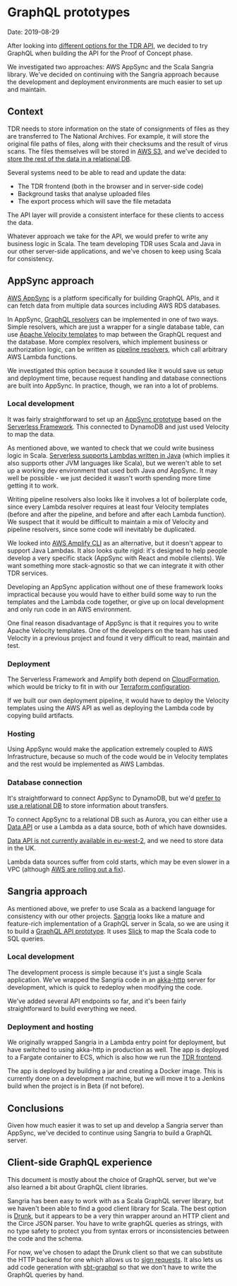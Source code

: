# GraphQL prototypes

Date: 2019-08-29

After looking into [different options for the TDR API][api-options], we decided
to try GraphQL when building the API for the Proof of Concept phase.

We investigated two approaches: AWS AppSync and the Scala Sangria library. We've
decided on continuing with the Sangria approach because the development and
deployment environments are much easier to set up and maintain.

[api-options]: https://github.com/nationalarchives/tdr-dev-documentation/pull/4

## Context

TDR needs to store information on the state of consignments of files as they are
transferred to The National Archives. For example, it will store the original
file paths of files, along with their checksums and the result of virus scans.
The files themselves will be stored in [AWS S3][s3], and we've decided to [store
the rest of the data in a relational DB][db-choice].

Several systems need to be able to read and update the data:

- The TDR frontend (both in the browser and in server-side code)
- Background tasks that analyse uploaded files
- The export process which will save the file metadata

The API layer will provide a consistent interface for these clients to access
the data.

Whatever approach we take for the API, we would prefer to write any business
logic in Scala. The team developing TDR uses Scala and Java in our other
server-side applications, and we've chosen to keep using Scala for consistency.

[s3]: https://aws.amazon.com/s3/
[db-choice]: https://github.com/nationalarchives/tdr-dev-documentation/pull/7

## AppSync approach

[AWS AppSync][appsync] is a platform specifically for building GraphQL APIs, and
it can fetch data from multiple data sources including AWS RDS databases.

In AppSync, [GraphQL resolvers][resolvers] can be implemented in one of two
ways. Simple resolvers, which are just a wrapper for a single database table,
can use [Apache Velocity templates][velocity] to map between the GraphQL request
and the database. More complex resolvers, which implement business or
authorization logic, can be written as [pipeline resolvers][pipeline-resolvers],
which call arbitrary AWS Lambda functions.

We investigated this option because it sounded like it would save us setup and
deployment time, because request handling and database connections are built
into AppSync. In practice, though, we ran into a lot of problems.

[appsync]: https://aws.amazon.com/appsync/
[resolvers]: https://graphql.org/learn/execution/
[velocity]: https://docs.aws.amazon.com/appsync/latest/devguide/resolver-mapping-template-reference-programming-guide.html
[pipeline-resolvers]: https://docs.aws.amazon.com/appsync/latest/devguide/pipeline-resolvers.html

### Local development

It was fairly straightforward to set up an [AppSync
prototype][tdr-appsync-prototype] based on the [Serverless
Framework][serverless]. This connected to DynamoDB and just used Velocity to map
the data.

As mentioned above, we wanted to check that we could write business logic in
Scala. [Serverless supports Lambdas written in Java][serverless-java] (which
implies it also supports other JVM languages like Scala), but we weren't able to
set up a working dev environment that used both Java _and_ AppSync. It may well
be possible - we just decided it wasn't worth spending more time getting it to
work.

Writing pipeline resolvers also looks like it involves a lot of boilerplate
code, since every Lambda resolver requires at least four Velocity templates
(before and after the pipeline, and before and after each Lambda function).
We suspect that it would be difficult to maintain a mix of Velocity and pipeline
resolvers, since some code will inevitably be duplicated.

We looked into [AWS Amplify CLI][amplify] as an alternative, but it doesn't
appear to support Java Lambdas. It also looks quite rigid: it's designed to help
people develop a very specific stack (AppSync with React and mobile clients). We
want something more stack-agnostic so that we can integrate it with other TDR
services.

Developing an AppSync application without one of these framework looks
impractical because you would have to either build some way to run the templates
and the Lambda code together, or give up on local development and only run code
in an AWS environment.

One final reason disadvantage of AppSync is that it requires you to write Apache
Velocity templates. One of the developers on the team has used Velocity in
a previous project and found it very difficult to read, maintain and test.

[tdr-appsync-prototype]: https://github.com/nationalarchives/prototype-appsync
[serverless]: https://serverless.com/
[serverless-java]: https://serverless.com/blog/how-to-create-a-rest-api-in-java-using-dynamodb-and-serverless/
[amplify]: https://github.com/aws-amplify/amplify-cli

### Deployment

The Serverless Framework and Amplify both depend on [CloudFormation], which
would be tricky to fit in with our [Terraform configuration][tdr-terraform].

If we built our own deployment pipeline, it would have to deploy the Velocity
templates using the AWS API as well as deploying the Lambda code by copying
build artifacts.

[CloudFormation]: https://aws.amazon.com/cloudformation/
[tdr-terraform]: https://github.com/nationalarchives/tdr-prototype-terraform

### Hosting

Using AppSync would make the application extremely coupled to AWS
Infrastructure, because so much of the code would be in Velocity templates and
the rest would be implemented as AWS Lambdas.

### Database connection

It's straightforward to connect AppSync to DynamoDB, but we'd [prefer to use a
relational DB][db-choice] to store information about transfers.

To connect AppSync to a relational DB such as Aurora, you can either use a [Data
API][rds-data-api] or use a Lambda as a data source, both of which have
downsides.

[Data API is not currently available in eu-west-2][data-api-availability], and
we need to store data in the UK.

Lambda data sources suffer from cold starts, which may be even slower in a VPC
(although [AWS are rolling out a fix][lambda-vpc-improvements]).

[rds-data-api]: https://docs.aws.amazon.com/appsync/latest/devguide/tutorial-rds-resolvers.html
[data-api-availability]: https://docs.aws.amazon.com/AmazonRDS/latest/AuroraUserGuide/data-api.html#data-api.regions
[lambda-vpc-improvements]: https://aws.amazon.com/blogs/compute/announcing-improved-vpc-networking-for-aws-lambda-functions/

## Sangria approach

As mentioned above, we prefer to use Scala as a backend language for consistency
with our other projects. [Sangria] looks like a mature and feature-rich
implementation of a GraphQL server in Scala, so we are using it to build a
[GraphQL API prototype][sangria-prototype]. It uses [Slick] to map the Scala
code to SQL queries.

### Local development

The development process is simple because it's just a single Scala application.
We've wrapped the Sangria code in an [akka-http] server for development, which
is quick to redeploy when modifying the code.

We've added several API endpoints so far, and it's been fairly straightforward
to build everything we need.

### Deployment and hosting

We originally wrapped Sangria in a Lambda entry point for deployment, but have
switched to using akka-http in production as well. The app is deployed to a
Fargate container to ECS, which is also how we run the [TDR frontend][tdr-mvc].

The app is deployed by building a jar and creating a Docker image. This is
currently done on a development machine, but we will move it to a Jenkins build
when the project is in Beta (if not before).

[Sangria]: https://sangria-graphql.org/
[sangria-prototype]: https://github.com/nationalarchives/tdr-prototype-sangria
[Slick]: http://slick.lightbend.com/
[akka-http]: https://github.com/akka/akka-http
[tdr-mvc]: https://github.com/nationalarchives/tdr-prototype-mvc

## Conclusions

Given how much easier it was to set up and develop a Sangria server than
AppSync, we've decided to continue using Sangria to build a GraphQL server.

## Client-side GraphQL experience

This document is mostly about the choice of GraphQL server, but we've also
learned a bit about GraphQL client libraries.

Sangria has been easy to work with as a Scala GraphQL server library, but we
haven't been able to find a good client library for Scala. The best option is
[Drunk], but it appears to be a very thin wrapper around an HTTP client and
the Circe JSON parser. You have to write graphQL queries as strings, with no
type safety to protect you from syntax errors or inconsistencies between the
code and the schema.

For now, we've chosen to adapt the Drunk client so that we can substitute the
HTTP backend for one which allows us to [sign requests][iam-signing]. It also
lets us add code generation with [sbt-graphql] so that we don't have to write
the GraphQL queries by hand.

[Drunk]: https://github.com/Jarlakxen/drunk
[iam-signing]: https://docs.aws.amazon.com/apigateway/latest/developerguide/permissions.html
[sbt-graphql]: https://github.com/muuki88/sbt-graphql
